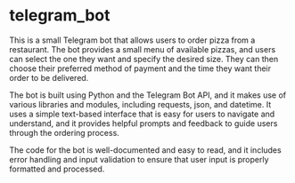 # telegram_bot
This is a small Telegram bot that allows users to order pizza from a restaurant. 
The bot provides a small menu of available pizzas, and users can select the one they want and specify the desired size.
They can then choose their preferred method of payment and the time they want their order to be delivered.

The bot is built using Python and the Telegram Bot API, and it makes use of various libraries and modules, including requests, json, and datetime. It uses a simple text-based interface that is easy for users to navigate and understand, and it provides helpful prompts and feedback to guide users through the ordering process.

The code for the bot is well-documented and easy to read, and it includes error handling and input validation to ensure that user input is properly formatted and processed.
